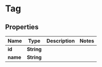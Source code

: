 

# Tag


## Properties

Name | Type | Description | Notes
------------ | ------------- | ------------- | -------------
**id** | **String** |  | 
**name** | **String** |  | 



